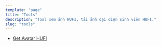 ```yaml
---
template: "page"
title: "Tools"
description: "Tool xem ảnh HUFI, tải ảnh đại diện sinh viên HUFI."
slug: "tools"
---
```


- [Get Avatar HUFI](http://xn--t-lia.vn/get-avatar-sinh-vien-hufi)
